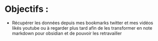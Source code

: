 # Objectifs :
- Récupérer les données depuis mes bookmarks twitter et mes vidéos likés youtube ou à regarder plus tard afin de les transformer en note markdown pour obsidian et de pouvoir les retravailler